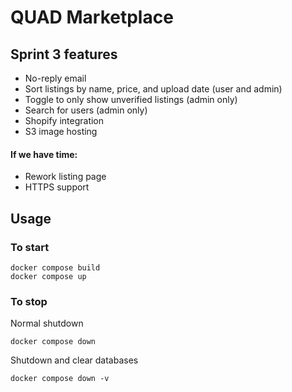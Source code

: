 # QUAD Marketplace

## Sprint 3 features
- No-reply email
- Sort listings by name, price, and upload date (user and admin)
- Toggle to only show unverified listings (admin only)
- Search for users (admin only)
- Shopify integration
- S3 image hosting 
#### If we have time:
- Rework listing page
- HTTPS support

## Usage
### To start
```
docker compose build
docker compose up
```
### To stop
Normal shutdown
```
docker compose down
```
Shutdown and clear databases
```
docker compose down -v
```
